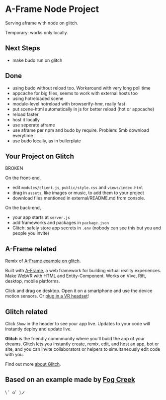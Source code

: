 
# A-Frame Node Project

Serving aframe with node on glitch.

Temporary: works only locally.

## Next Steps

- make budo run on glitch

## Done

- using budo without reload too. Workaround with very long poll time
- appcache for big files, seems to work with external hosts too
- using hotreloaded scene
- module-level hotreload with browserify-hmr, really fast
- put scene-html automatically in js for better reload (hot or appcache)
- reload faster
- host it locally
- use seperate aframe 
- use aframe per npm and budo by require. Problem: 5mb download everytime
- use budo locally, as in builerplate

## Your Project on Glitch

BROKEN

On the front-end,
- edit `modules/client.js`, `public/style.css` and `views/index.html`
- drag in `assets`, like images or music, to add them to your project
- download files mentioned in external/README.md from console.

On the back-end,
- your app starts at `server.js`
- add frameworks and packages in `package.json`
- Glitch: safely store app secrets in `.env` (nobody can see this but you and people you invite)

## A-Frame related

Remix of [A-Frame example on glitch](https://glitch.com/~aframe).

Built with [A-Frame](https://aframe.io), a web framework for building virtual reality experiences. Make WebVR with HTML and Entity-Component. Works on Vive, Rift, desktop, mobile platforms.

Click and drag on desktop. Open it on a smartphone and use the device motion sensors. Or [plug in a VR headset](https://webvr.rocks)!

## Glitch related

Click `Show` in the header to see your app live. Updates to your code will instantly deploy and update live.

**Glitch** is the friendly commmunity where you'll build the app of your dreams. Glitch lets you instantly create, remix, edit, and host an app, bot or site, and you can invite collaborators or helpers to simultaneously edit code with you.

Find out more [about Glitch](https://glitch.com/about).


Based on an example made by [Fog Creek](https://fogcreek.com/)
-------------------

\ ゜o゜)ノ

